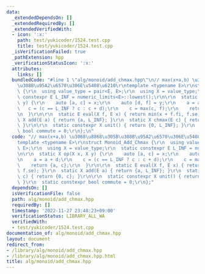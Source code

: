 ```yaml
---
data:
  _extendedDependsOn: []
  _extendedRequiredBy: []
  _extendedVerifiedWith:
  - icon: ':x:'
    path: test/yukicoder/1524.test.cpp
    title: test/yukicoder/1524.test.cpp
  _isVerificationFailed: true
  _pathExtension: hpp
  _verificationStatusIcon: ':x:'
  attributes:
    links: []
  bundledCode: "#line 1 \"alg/monoid/add_chmax.hpp\"\n// max(x+a,b) \u3068\u8868\u305B\
    \u308B\u95A2\u6570\u306E\u5408\u6210\r\ntemplate <typename E>\r\nstruct Monoid_Add_Chmax\
    \ {\r\n  using value_type = pair<E, E>;\r\n  using X = value_type;\r\n  static\
    \ constexpr E L_INF = numeric_limits<E>::lowest();\r\n\r\n  static X op(X x, X\
    \ y) {\r\n    auto [a, c] = x;\r\n    auto [d, f] = y;\r\n    a = a + d;\r\n \
    \   c = (c == L_INF ? c : c + d);\r\n    c = max(c, f);\r\n    return {a, c};\r\
    \n  }\r\n\r\n  static E eval(X f, E x) { return min(x + f.fi, f.se); }\r\n  static\
    \ X add(E a) { return {a, L_INF}; }\r\n  static X chmax(E c) { return {0, c};\
    \ }\r\n\r\n  static constexpr X unit() { return {0, L_INF}; }\r\n  static constexpr\
    \ bool commute = 0;\r\n};\n"
  code: "// max(x+a,b) \u3068\u8868\u305B\u308B\u95A2\u6570\u306E\u5408\u6210\r\n\
    template <typename E>\r\nstruct Monoid_Add_Chmax {\r\n  using value_type = pair<E,\
    \ E>;\r\n  using X = value_type;\r\n  static constexpr E L_INF = numeric_limits<E>::lowest();\r\
    \n\r\n  static X op(X x, X y) {\r\n    auto [a, c] = x;\r\n    auto [d, f] = y;\r\
    \n    a = a + d;\r\n    c = (c == L_INF ? c : c + d);\r\n    c = max(c, f);\r\n\
    \    return {a, c};\r\n  }\r\n\r\n  static E eval(X f, E x) { return min(x + f.fi,\
    \ f.se); }\r\n  static X add(E a) { return {a, L_INF}; }\r\n  static X chmax(E\
    \ c) { return {0, c}; }\r\n\r\n  static constexpr X unit() { return {0, L_INF};\
    \ }\r\n  static constexpr bool commute = 0;\r\n};"
  dependsOn: []
  isVerificationFile: false
  path: alg/monoid/add_chmax.hpp
  requiredBy: []
  timestamp: '2022-11-27 23:48:23+09:00'
  verificationStatus: LIBRARY_ALL_WA
  verifiedWith:
  - test/yukicoder/1524.test.cpp
documentation_of: alg/monoid/add_chmax.hpp
layout: document
redirect_from:
- /library/alg/monoid/add_chmax.hpp
- /library/alg/monoid/add_chmax.hpp.html
title: alg/monoid/add_chmax.hpp
---
```

